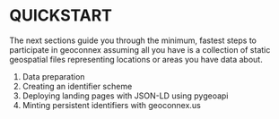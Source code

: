 # QUICKSTART


The next sections guide you through the minimum, fastest steps to participate in geoconnex assuming all you have is a collection of static geospatial files representing locations or areas you have data about.

1. Data preparation
2. Creating an identifier scheme
3. Deploying landing pages with JSON-LD using pygeoapi
4. Minting persistent identifiers with geoconnex.us

